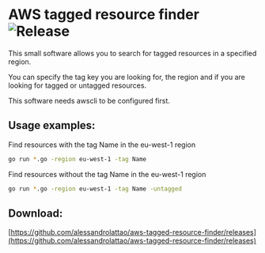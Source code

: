 # AWS tagged resource finder ![Release](https://github.com/alessandrolattao/aws-tagged-resource-finder/workflows/Release/badge.svg?branch=master)
This small software allows you to search for tagged resources in a specified region.

You can specify the tag key you are looking for, the region and if you are looking for tagged or untagged resources.

This software needs awscli to be configured first.

## Usage examples:

Find resources with the tag Name in the eu-west-1 region
```bash
go run *.go -region eu-west-1 -tag Name
```

Find resources without the tag Name in the eu-west-1 region
```bash
go run *.go -region eu-west-1 -tag Name -untagged
```

## Download:

[https://github.com/alessandrolattao/aws-tagged-resource-finder/releases](https://github.com/alessandrolattao/aws-tagged-resource-finder/releases)